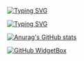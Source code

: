 [![Typing SVG](https://readme-typing-svg.herokuapp.com?font=Fira+Code&weight=500&pause=1000&color=1B8300&repeat=false&width=435&lines=Hi+there%2C+I'm+dimus73+%F0%9F%91%8B)](https://git.io/typing-svg)

[![Typing SVG](https://readme-typing-svg.herokuapp.com?font=Fira+Code&weight=500&duration=500&pause=1000&color=1B8300&multiline=true&repeat=false&width=600&height=200&lines=Now+I'm+learnig+html%2C+css%2C+js%2C+python;Curently+I'm+working+on+my+portfolio+site;You+can+reach+me+by+Telegram%3A+%40DmitryPrigozhin;and+email%3A+prigozhin%40mail.com)](https://git.io/typing-svg)


[![Anurag's GitHub stats](https://github-readme-stats.vercel.app/api?username=Dimus73&theme=transparent)](https://github.com/anuraghazra/github-readme-stats)



























[![GitHub WidgetBox](https://github-widgetbox.vercel.app/api/skills?languages=html,css,js,python&tools=git&software=windows,vscode&theme=darkmode&includeNames=true)](https://github.com/Jurredr/github-widgetbox)

